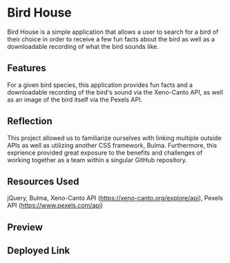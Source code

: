 # Bird House

Bird House is a simple application that allows a user to search for a bird of their choice in order to receive a few fun facts about the bird as well as a downloadable recording of what the bird sounds like.

## Features

For a given bird species, this application provides fun facts and a downloadable recording of the bird's sound via the Xeno-Canto API, as well as an image of the bird itself via the Pexels API.

## Reflection

This project allowed us to familiarize ourselves with linking multiple outside APIs as well as utilizing another CSS framework, Bulma. Furthermore, this exprience provided great exposure to the benefits and challenges of working together as a team within a singular GitHub repository.

## Resources Used

jQuery, Bulma, Xeno-Canto API (https://xeno-canto.org/explore/api), Pexels API (https://www.pexels.com/api)

## Preview


## Deployed Link
